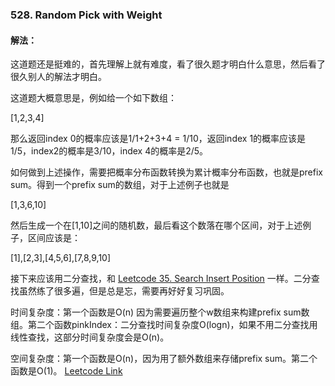 ### 528. Random Pick with Weight
  
#### 解法：
这道题还是挺难的，首先理解上就有难度，看了很久题才明白什么意思，然后看了很久别人的解法才明白。  

这道题大概意思是，例如给一个如下数组：  
  
[1,2,3,4]  
  
那么返回index 0的概率应该是1/1+2+3+4 = 1/10，返回index 1的概率应该是1/5，index2的概率是3/10，index 4的概率是2/5。  
  
如何做到上述操作，需要把概率分布函数转换为累计概率分布函数，也就是prefix sum。得到一个prefix sum的数组，对于上述例子也就是  
  
[1,3,6,10]  
  
然后生成一个在[1,10]之间的随机数，最后看这个数落在哪个区间，对于上述例子，区间应该是：  
  
[1],[2,3],[4,5,6],[7,8,9,10]  
  
接下来应该用二分查找，和 [Leetcode 35. Search Insert Position](https://leetcode.com/problems/search-insert-position/) 一样。二分查找虽然练了很多遍，但是总是忘，需要再好好复习巩固。  
  
时间复杂度：第一个函数是O(n) 因为需要遍历整个w数组来构建prefix sum数组。第二个函数pinkIndex：二分查找时间复杂度O(logn)，如果不用二分查找用线性查找，这部分时间复杂度会是O(n)。  
  
空间复杂度：第一个函数是O(n)，因为用了额外数组来存储prefix sum。第二个函数是O(1)。
[Leetcode Link](https://leetcode.com/problems/random-pick-with-weight/)